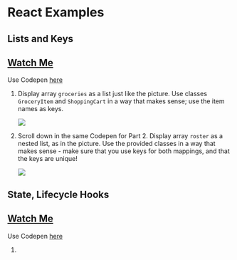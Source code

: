 # React Examples

## Lists and Keys

## [Watch Me]()

Use Codepen [here](https://codepen.io/josephch405/pen/MmRPVp)

1. Display array ```groceries``` as a list just like the picture. Use classes ```GroceryItem``` and ```ShoppingCart``` in a way that makes sense; use the item names as keys.
	
	![](./img/list-1.png)

1. Scroll down in the same Codepen for Part 2. Display array ```roster``` as a nested list, as in the picture. Use the provided classes in a way that makes sense - make sure that you use keys for both mappings, and that the keys are unique!

	![](./img/list-2.png)

## State, Lifecycle Hooks

## [Watch Me]()

Use Codepen [here]()

1. 